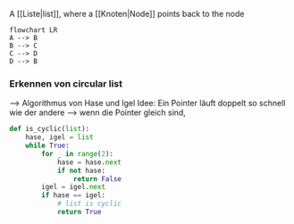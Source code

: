 A [[Liste|list]], where a [[Knoten|Node]] points back to the node

```mermaid
flowchart LR
A --> B
B --> C
C --> D
D --> B
```

### Erkennen von circular list
--> Algorithmus von Hase und Igel
Idee: Ein Pointer läuft doppelt so schnell wie der andere --> wenn die Pointer gleich sind, 
```python
def is_cyclic(list):
	hase, igel = list
	while True:
		for _ in range(2):
			hase = hase.next
			if not hase:
				return False
		igel = igel.next
		if hase == igel:
			# list is cyclic
			return True
```
